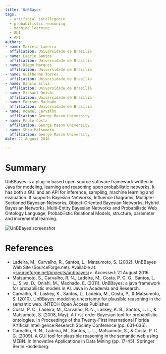 ```yaml
---
title: 'UnBBayes'
tags:
  - artificial intelligence
  - probabilistic reasoning
  - machine learning
  - GUI
  - API
authors:
- name: Marcelo Ladeira
  affiliation: Universidade de Brasília
- name: Laecio Santos
  affiliation: Universidade de Brasília
- name: Diego Marques
  affiliation: Universidade de Brasília
- name: Guilherme Torres
  affiliation: Universidade de Brasília
- name: Danilo Silva
  affiliation: Universidade de Brasília
- name: Michael Onishi
  affiliation: Universidade de Brasília
- name: Emerson Machado
  affiliation: Universidade de Brasília
- name: Rommel Carvalho
  affiliation: George Mason University
- name: Paulo Costa
  affiliation: George Mason University
- name: Shou Matsumoto
  affiliation: George Mason University
date: 21 August 2016

---
```


# Summary

UnBBayes is a plug-in based open source software framework written in Java for modeling, learning and reasoning upon probabilistic networks. It has both a GUI and an API for inference, sampling, machine learning and evaluation. It supports Bayesian Networks, Influence Diagrams, Multiple-Sectioned Bayesian Networks, Object-Oriented Bayesian Networks, Hybrid Bayesian Networks, Multi-Entity Bayesian Networks and Probabilistic Web Ontology Language, Probabilistic Relational Models, structure, parameter and incremental learning. 

![UnBBayes screenshot](https://a.fsdn.com/con/app/proj/unbbayes/screenshots/231404.jpg)


# References

- Ladeira, M., Carvalho, R., Santos, L., Matsumoto, S. (2002). UnBBayes Web Site (SourceForge.net). Available at: <[sourceforge.net/projects/unbbayes/](https://sourceforge.net/projects/unbbayes/)>. Accessed: 21 August 2016.
- Matsumoto, S., Carvalho, R. N., Ladeira, M., Costa, P. C. G., Santos, L. L., Silva, D., Onishi, M., Machado, E. (2011). UnBBayes: a java framework for probabilistic models in AI. Java in Academia and Research.
- Carvalho, R., Laskey, K., Santos, L., Ladeira, M., Costa, P., & Matsumoto, S. (2010). UnBBayes: modeling uncertainty for plausible reasoning in the semantic web. INTECH Open Access Publisher.
- Costa, P. C., Ladeira, M., Carvalho, R. N., Laskey, K. B., Santos, L. L., & Matsumoto, S. (2008, May). A first-order Bayesian tool for probabilistic ontologies. In Proceedings of the Twenty-First International Florida Artificial Intelligence Research Society Conference (pp. 631-636).
- Carvalho, R. N., Ladeira, M., Santos, L. L., Matsumoto, S., & Costa, P. C. G. (2009). A GUI tool for plausible reasoning in the semantic web using MEBN. In Innovative Applications in Data Mining (pp. 17-45). Springer Berlin Heidelberg.
